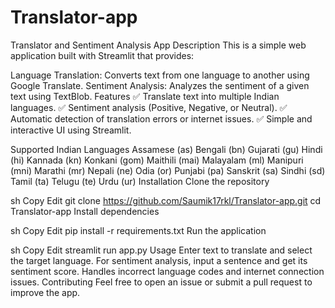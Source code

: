 ﻿# Translator-app
Translator and Sentiment Analysis App
Description
This is a simple web application built with Streamlit that provides:

Language Translation: Converts text from one language to another using Google Translate.
Sentiment Analysis: Analyzes the sentiment of a given text using TextBlob.
Features
✅ Translate text into multiple Indian languages.
✅ Sentiment analysis (Positive, Negative, or Neutral).
✅ Automatic detection of translation errors or internet issues.
✅ Simple and interactive UI using Streamlit.

Supported Indian Languages
Assamese (as)
Bengali (bn)
Gujarati (gu)
Hindi (hi)
Kannada (kn)
Konkani (gom)
Maithili (mai)
Malayalam (ml)
Manipuri (mni)
Marathi (mr)
Nepali (ne)
Odia (or)
Punjabi (pa)
Sanskrit (sa)
Sindhi (sd)
Tamil (ta)
Telugu (te)
Urdu (ur)
Installation
Clone the repository

sh
Copy
Edit
git clone https://github.com/Saumik17rkl/Translator-app.git
cd Translator-app
Install dependencies

sh
Copy
Edit
pip install -r requirements.txt
Run the application

sh
Copy
Edit
streamlit run app.py
Usage
Enter text to translate and select the target language.
For sentiment analysis, input a sentence and get its sentiment score.
Handles incorrect language codes and internet connection issues.
Contributing
Feel free to open an issue or submit a pull request to improve the app.
